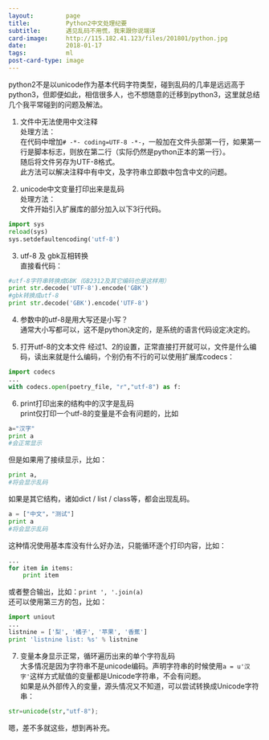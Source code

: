 ```yaml
---
layout:         page
title:          Python2中文处理纪要
subtitle:       遇见乱码不用慌，我来跟你说端详
card-image:     http://115.182.41.123/files/201801/python.jpg
date:           2018-01-17
tags:           ml
post-card-type: image
---
```

python2不是以unicode作为基本代码字符类型，碰到乱码的几率是远远高于python3，但即便如此，相信很多人，也不想随意的迁移到python3，这里就总结几个我平常碰到的问题及解法。  
1. 文件中无法使用中文注释  
处理方法：  
在代码中增加`# -*- coding=UTF-8 -*-`，一般加在文件头部第一行，如果第一行是脚本标志，则放在第二行（实际仍然是python正本的第一行）。  
随后将文件另存为UTF-8格式。  
此方法可以解决注释中有中文，及字符串立即数中包含中文的问题。  

2. unicode中文变量打印出来是乱码  
处理方法：  
文件开始引入扩展库的部分加入以下3行代码。  
```python
import sys
reload(sys)
sys.setdefaultencoding('utf-8')
```

3. utf-8 及 gbk互相转换  
直接看代码：  
```python
#utf-8字符串转换成GBK（GB2312及其它编码也是这样用）
print str.decode('UTF-8').encode('GBK')
#gbk转换成utf-8
print str.decode('GBK').encode('UTF-8')
```

4. 参数中的utf-8是用大写还是小写？  
通常大小写都可以，这不是python决定的，是系统的语言代码设定决定的。  

5. 打开utf-8的文本文件
经过1、2的设置，正常直接打开就可以，文件是什么编码，读出来就是什么编码，个别仍有不行的可以使用扩展库codecs：  
```python
import codecs
...
with codecs.open(poetry_file, "r","utf-8") as f:
```

6. print打印出来的结构中的汉字是乱码  
print仅打印一个utf-8的变量是不会有问题的，比如  
```python
a="汉字"
print a
#会正常显示
```  
但是如果用了接续显示，比如：  
```python
print a,
#将会显示乱码
```
如果是其它结构，诸如dict / list / class等，都会出现乱码。  
```python
a = ["中文"，"测试"]
print a
#将会显示乱码
```
这种情况使用基本库没有什么好办法，只能循环逐个打印内容，比如：  
```python
...
for item in items:
	print item
```
或者整合输出，比如：`print ', '.join(a)`  
还可以使用第三方的包，比如：  
```python
import uniout
...
listnine = ['梨', '橘子', '苹果', '香蕉']
print 'listnine list: %s' % listnine
```

7. 变量本身显示正常，循环遍历出来的单个字符乱码  
大多情况是因为字符串不是unicode编码。声明字符串的时候使用`a = u'汉字'`这样方式赋值的变量都是Unicode字符串，不会有问题。  
如果是从外部传入的变量，源头情况又不知道，可以尝试转换成Unicode字符串：  
```python
str=unicode(str,"utf-8");
```

嗯，差不多就这些，想到再补充。  


